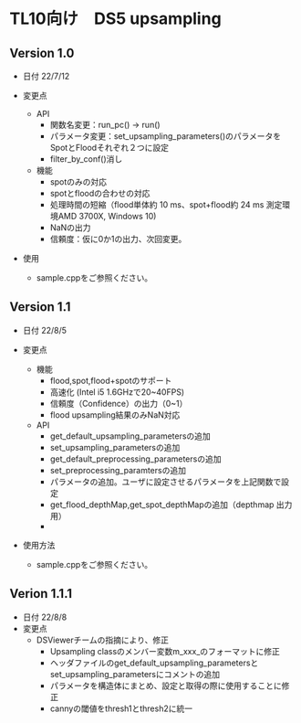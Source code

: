 # TL10向け　DS5 upsampling
## Version 1.0
* 日付 22/7/12
* 変更点
  * API 
    * 関数名変更：run_pc() -> run()
    * パラメータ変更：set_upsampling_parameters()のパラメータをSpotとFloodそれぞれ２つに設定
    * filter_by_conf()消し
  * 機能
    * spotのみの対応
    * spotとfloodの合わせの対応
    * 処理時間の短縮（flood単体約 10 ms、spot+flood約 24 ms 測定環境AMD 3700X, Windows 10)
    * NaNの出力
    * 信頼度：仮に0か1の出力、次回変更。

* 使用
  * sample.cppをご参照ください。
## Version 1.1
* 日付 22/8/5
* 変更点
  * 機能
    * flood,spot,flood+spotのサポート
    * 高速化 (Intel i5 1.6GHzで20~40FPS)
    * 信頼度（Confidence）の出力（0~1）
    * flood upsampling結果のみNaN対応
  * API 
    * get_default_upsampling_parametersの追加
    * set_upsampling_parametersの追加
    * get_default_preprocessing_parametersの追加
    * set_preprocessing_paramtersの追加
    * パラメータの追加。ユーザに設定させるパラメータを上記関数で設定
    * get_flood_depthMap,get_spot_depthMapの追加（depthmap 出力用）
    * 

* 使用方法
  * sample.cppをご参照ください。

## Verion 1.1.1
* 日付 22/8/8
* 変更点
  * DSViewerチームの指摘により、修正
    * Upsampling classのメンバー変数m_xxx_のフォーマットに修正
    * ヘッダファイルのget_default_upsampling_parametersとset_upsampling_parametersにコメントの追加
    * パラメータを構造体にまとめ、設定と取得の際に使用することに修正
    * cannyの閾値をthresh1とthresh2に統一